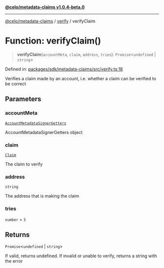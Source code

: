 [**@celo/metadata-claims v1.0.4-beta.0**](../../README.md)

***

[@celo/metadata-claims](../../README.md) / [verify](../README.md) / verifyClaim

# Function: verifyClaim()

> **verifyClaim**(`accountMeta`, `claim`, `address`, `tries`): `Promise`\<`undefined` \| `string`\>

Defined in: [packages/sdk/metadata-claims/src/verify.ts:18](https://github.com/celo-org/developer-tooling/blob/master/packages/sdk/metadata-claims/src/verify.ts#L18)

Verifies a claim made by an account, i.e. whether a claim can be verified to be correct

## Parameters

### accountMeta

[`AccountMetadataSignerGetters`](../../types/type-aliases/AccountMetadataSignerGetters.md)

AccountMetadataSignerGetters object

### claim

[`Claim`](../../claim/type-aliases/Claim.md)

The claim to verify

### address

`string`

The address that is making the claim

### tries

`number` = `3`

## Returns

`Promise`\<`undefined` \| `string`\>

If valid, returns undefined. If invalid or unable to verify, returns a string with the error
